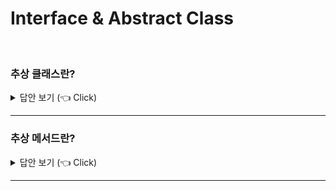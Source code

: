 # Interface & Abstract Class
<br>


### 추상 클래스란?

<details>
   <summary> 답안 보기 (👈 Click)</summary>
<br />
[참고: 자바의 정석] 
   
+ 추상클래스는 미완성 설계도에 비유할 수 있습니다. <br> 
  미완성 설계도란, 단어의 뜻 그대로 완성되지 못한 채로 남겨진 설계도를 말합니다. <br> 
  클래스가 미완성이라는 것은 멤버의 개수에 관계된 것이 아니라, <br>
  단지 미완성 메서드(추상 메서드)를 포함하고 있다는 의미입니다. <br> 
  
  미완성 설계도로 완성된 제품을 만들 수 없듯이 추상클래스로 인스턴스는 생성할 수 없습니다. <br> 
  추상클래스는 상속을 통해서 자손클래스에 의해서만 완성될 수 있습니다. <br> 
  
  추상클래스 자체로는 클래스로서의 역할을 다 못하지만, 새로운 클래스를 작성하는데 있어서 바탕이 되는 <br>
  조상클래스로서 중요한 의미를 갖습니다. <br> 
  새로운 클래스를 작성할 때 아무 것도 없는 상태에서 시작하는 것보다는 완전하지는 못하더라도 <br>
  어느 정도 틀을 갖춘 상태에서 시작하는 것이 나을 것이다. <br> 
  
  실생활에서 예를 들자면, 같은 크기의 TV라도 기능의 차이에 따라 여러 종류의 모델이 있지만, <br> 
  사실 이들의 설계도는 아마 90% 정도는 동일할 것입니다. <br> 
  서로 다른 세 개의 설계도를 따로 그리는 것보다는 이들의 공통부분만을 그린 미완성 설계도를 만들어 놓고, <br> 
  이 미완성 설계도를 이용해서 각각의 설계도를 완성하는 것이 훨씬 효율적일 것입니다. <br> 
  
  추상클래스는 키워드 'abstract'를 붙이기만 하면 됩니다. 이렇게 함으로써 이 클래스를 사용할 때, <br> 
  클래스 선언부의 abstract를 보고, 이 클래스에는 추상 메서드가 있으니 상속을 통해서 구현해주어야 한다는 것을 쉽게 알 수 있을 것입니다. 
  
  추상클래스는 추상메서드를 포함하고 있다는 것을 제외하고는 일반클래스와 전혀 다르지 않습니다. <br>
  추상클래스에도 생성자가 있으며, 멤버변수와 메서드도 가질 수 있습니다. 
    
</details>

-----------------------

### 추상 메서드란?

<details>
   <summary> 답안 보기 (👈 Click)</summary>
<br />
[참고: 자바의 정석] 
   
+ 메서드는 선언부와 구현부로 구성되어 있다고 했습니다. <br> 
  선언부만 작성하고 구현부는 작성하지 않은 채로 남겨 둔 것이 추상메서드입니다. <br> 
  즉, 설계만 해 놓고 실제 수행될 내용은 작성하지 않았기 때문에 미완성 메서드인것입니다. <br> 
  
  메서드를 이와 같이 미완성 상태로 남겨 놓는 이유는 메서드의 내용이 상속 받는 클래스에 따라 달라질 수 있기 때문에 <br> 
  조상 클래스에서는 선언부만을 작성하고, 주석을 덧붙여 어떤 기능을 수행할 목적으로 작성되었는지 알려 주고, <br>
  실제 내용은 상속받는 클래스에서 구현하도록 비워 두는 것입니다. <br> 
  그래서 추상클래스를 상속 받는 자손 클래스는 조상의 추상 메서드를 상황에 맞게 적절히 구현해주어야 합니다. <br> 
  
  추상메서드 역시 키워드 'abstract'를 앞에 붙여 주고, 추상 메서드는 구현부가 없으므로, <br> 
  괄호{} 대신 문장의 끝을 알리는 ';'을 적어줍니다. <br> 
 
  추상클래스로부터 상속받는 자손클래스는 오버라이딩을 통해 조상인 추상클래스의 추상 메서드를 모두 구현해주어야 합니다. <br> 
  만일 조상으로부터 상속받은 추상메서드 중 하나라도 구현하지 않는다면, <br> 
  자손클래스 역시 추상클래스로 지정해 주어야 합니다. <br> 
</details>

-----------------------

